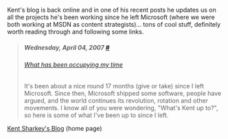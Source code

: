 Kent's blog is back online and in one of his recent posts he updates us on all the projects he's been working since he left Microsoft (where we were both working at MSDN as content strategists)... tons of cool stuff, definitely worth reading through and following some links.

> ##### Wednesday, April 04, 2007 [#](http://www.acmebinary.com/blog/archive/2007/04/04.aspx)
>
> ###### [What has been occupying my time](http://www.acmebinary.com/blog/archive/2007/04/04/256.aspx)
>
> It's been about a nice round 17 months (give or take) since I left Microsoft. Since then, Microsoft shipped some software, people have argued, and the world continues its revolution, rotation and other movements.
> I know all of you were wondering, "What's Kent up to?", so here is some of what I've been up to since I left.

[Kent Sharkey's Blog](http://www.acmebinary.com/blog/Default.aspx) (home page)